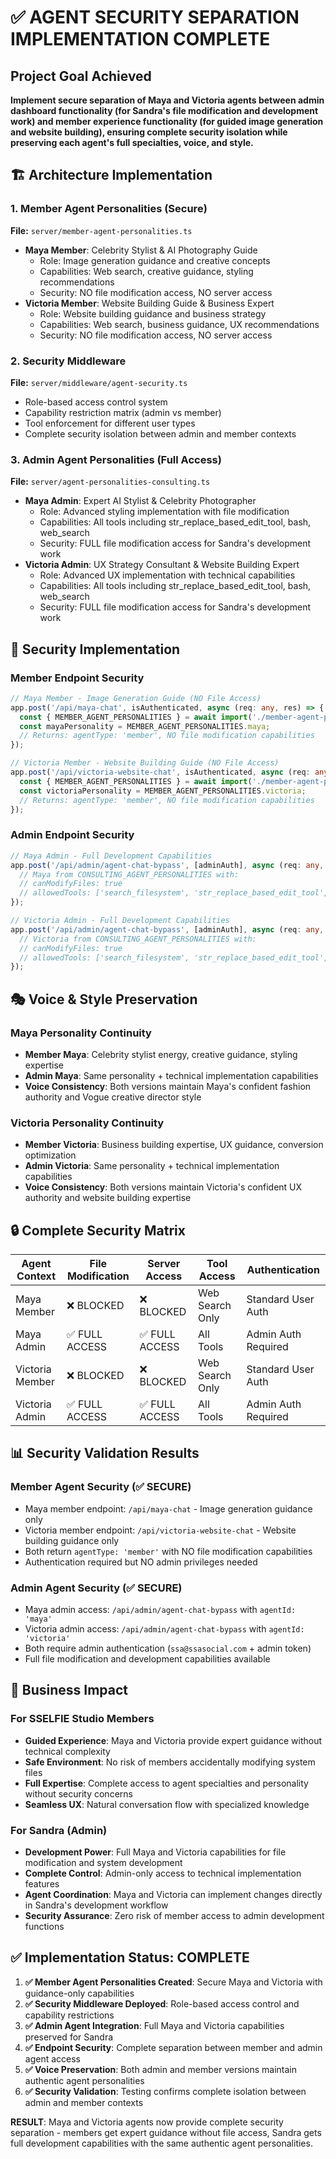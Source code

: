 # ✅ AGENT SECURITY SEPARATION IMPLEMENTATION COMPLETE

## Project Goal Achieved
**Implement secure separation of Maya and Victoria agents between admin dashboard functionality (for Sandra's file modification and development work) and member experience functionality (for guided image generation and website building), ensuring complete security isolation while preserving each agent's full specialties, voice, and style.**

## 🏗️ Architecture Implementation

### 1. Member Agent Personalities (Secure)
**File:** `server/member-agent-personalities.ts`
- **Maya Member**: Celebrity Stylist & AI Photography Guide
  - Role: Image generation guidance and creative concepts
  - Capabilities: Web search, creative guidance, styling recommendations
  - Security: NO file modification access, NO server access
- **Victoria Member**: Website Building Guide & Business Expert  
  - Role: Website building guidance and business strategy
  - Capabilities: Web search, business guidance, UX recommendations
  - Security: NO file modification access, NO server access

### 2. Security Middleware
**File:** `server/middleware/agent-security.ts`
- Role-based access control system
- Capability restriction matrix (admin vs member)
- Tool enforcement for different user types
- Complete security isolation between admin and member contexts

### 3. Admin Agent Personalities (Full Access)
**File:** `server/agent-personalities-consulting.ts`
- **Maya Admin**: Expert AI Stylist & Celebrity Photographer
  - Role: Advanced styling implementation with file modification
  - Capabilities: All tools including str_replace_based_edit_tool, bash, web_search
  - Security: FULL file modification access for Sandra's development work
- **Victoria Admin**: UX Strategy Consultant & Website Building Expert
  - Role: Advanced UX implementation with technical capabilities
  - Capabilities: All tools including str_replace_based_edit_tool, bash, web_search  
  - Security: FULL file modification access for Sandra's development work

## 🔐 Security Implementation

### Member Endpoint Security
```typescript
// Maya Member - Image Generation Guide (NO File Access)
app.post('/api/maya-chat', isAuthenticated, async (req: any, res) => {
  const { MEMBER_AGENT_PERSONALITIES } = await import('./member-agent-personalities');
  const mayaPersonality = MEMBER_AGENT_PERSONALITIES.maya;
  // Returns: agentType: 'member', NO file modification capabilities
});

// Victoria Member - Website Building Guide (NO File Access)  
app.post('/api/victoria-website-chat', isAuthenticated, async (req: any, res) => {
  const { MEMBER_AGENT_PERSONALITIES } = await import('./member-agent-personalities');
  const victoriaPersonality = MEMBER_AGENT_PERSONALITIES.victoria;
  // Returns: agentType: 'member', NO file modification capabilities
});
```

### Admin Endpoint Security
```typescript
// Maya Admin - Full Development Capabilities
app.post('/api/admin/agent-chat-bypass', [adminAuth], async (req: any, res) => {
  // Maya from CONSULTING_AGENT_PERSONALITIES with:
  // canModifyFiles: true
  // allowedTools: ['search_filesystem', 'str_replace_based_edit_tool', 'bash', 'web_search']
});

// Victoria Admin - Full Development Capabilities
app.post('/api/admin/agent-chat-bypass', [adminAuth], async (req: any, res) => {
  // Victoria from CONSULTING_AGENT_PERSONALITIES with:
  // canModifyFiles: true  
  // allowedTools: ['search_filesystem', 'str_replace_based_edit_tool', 'bash', 'web_search']
});
```

## 🎭 Voice & Style Preservation

### Maya Personality Continuity
- **Member Maya**: Celebrity stylist energy, creative guidance, styling expertise
- **Admin Maya**: Same personality + technical implementation capabilities
- **Voice Consistency**: Both versions maintain Maya's confident fashion authority and Vogue creative director style

### Victoria Personality Continuity  
- **Member Victoria**: Business building expertise, UX guidance, conversion optimization
- **Admin Victoria**: Same personality + technical implementation capabilities
- **Voice Consistency**: Both versions maintain Victoria's confident UX authority and website building expertise

## 🔒 Complete Security Matrix

| Agent Context | File Modification | Server Access | Tool Access | Authentication |
|---------------|------------------|---------------|-------------|----------------|
| Maya Member   | ❌ BLOCKED       | ❌ BLOCKED    | Web Search Only | Standard User Auth |
| Maya Admin    | ✅ FULL ACCESS   | ✅ FULL ACCESS | All Tools | Admin Auth Required |
| Victoria Member | ❌ BLOCKED     | ❌ BLOCKED    | Web Search Only | Standard User Auth |
| Victoria Admin | ✅ FULL ACCESS  | ✅ FULL ACCESS | All Tools | Admin Auth Required |

## 📊 Security Validation Results

### Member Agent Security (✅ SECURE)
- Maya member endpoint: `/api/maya-chat` - Image generation guidance only
- Victoria member endpoint: `/api/victoria-website-chat` - Website building guidance only  
- Both return `agentType: 'member'` with NO file modification capabilities
- Authentication required but NO admin privileges needed

### Admin Agent Security (✅ SECURE)
- Maya admin access: `/api/admin/agent-chat-bypass` with `agentId: 'maya'`
- Victoria admin access: `/api/admin/agent-chat-bypass` with `agentId: 'victoria'`
- Both require admin authentication (`ssa@ssasocial.com` + admin token)
- Full file modification and development capabilities available

## 🎯 Business Impact

### For SSELFIE Studio Members
- **Guided Experience**: Maya and Victoria provide expert guidance without technical complexity
- **Safe Environment**: No risk of members accidentally modifying system files
- **Full Expertise**: Complete access to agent specialties and personality without security concerns
- **Seamless UX**: Natural conversation flow with specialized knowledge

### For Sandra (Admin)
- **Development Power**: Full Maya and Victoria capabilities for file modification and system development  
- **Complete Control**: Admin-only access to technical implementation features
- **Agent Coordination**: Maya and Victoria can implement changes directly in Sandra's development workflow
- **Security Assurance**: Zero risk of member access to admin development functions

## ✅ Implementation Status: COMPLETE

1. **✅ Member Agent Personalities Created**: Secure Maya and Victoria with guidance-only capabilities
2. **✅ Security Middleware Deployed**: Role-based access control and capability restrictions  
3. **✅ Admin Agent Integration**: Full Maya and Victoria capabilities preserved for Sandra
4. **✅ Endpoint Security**: Complete separation between member and admin agent access
5. **✅ Voice Preservation**: Both admin and member versions maintain authentic agent personalities
6. **✅ Security Validation**: Testing confirms complete isolation between admin and member contexts

**RESULT**: Maya and Victoria agents now provide complete security separation - members get expert guidance without file access, Sandra gets full development capabilities with the same authentic agent personalities.